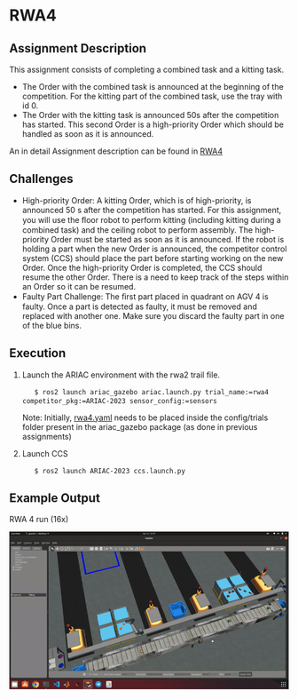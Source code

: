 # RWA4

## Assignment Description
This assignment consists of completing a combined task and a kitting task.
- The Order with the combined task is announced at the beginning of the competition. For the kitting part of the combined task, use the tray with id 0.
- The Order with the kitting task is announced 50s after the competition has started. This second Order is a high-priority Order which should be handled as soon as it is announced.

An in detail Assignment description can be found in
[RWA4](RWA4/RWA4_ENPM663_SPRING2023.pdf)

## Challenges
- High-priority Order: A kitting Order, which is of high-priority, is announced 50 s after the competition has started. For this assignment, you will use the ﬂoor robot to perform kitting (including kitting during a combined task) and the ceiling robot to perform assembly. The high-priority Order must be started as soon as it is announced. If the robot is holding a part when the new Order is announced, the competitor control system (CCS) should place the part before starting working on the new Order. Once the high-priority Order is completed, the CCS should resume the other Order. There is a need to keep track of the steps within an Order so it can be resumed.
- Faulty Part Challenge: The ﬁrst part placed in quadrant on AGV 4 is faulty. Once a part is detected as faulty, it must be removed and replaced with another one. Make sure you discard the faulty part in one of the blue bins.

## Execution

1. Launch the ARIAC environment with the rwa2 trail file.

    ```
       $ ros2 launch ariac_gazebo ariac.launch.py trial_name:=rwa4 competitor_pkg:=ARIAC-2023 sensor_config:=sensors
    ```

    Note: Initially, [rwa4.yaml](RWA4/rwa4.yaml) needs to be placed inside the config/trials folder present in the ariac_gazebo package (as done in previous assignments)


3. Launch CCS

    ```
       $ ros2 launch ARIAC-2023 ccs.launch.py
    ```

## Example Output

RWA 4 run (16x)

![Fig.1 RWA 3 complete run gif](RWA3/imgs/rwa3_16x.gif)


